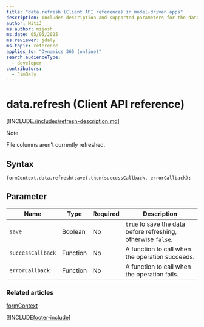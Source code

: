 ```yaml
---
title: "data.refresh (Client API reference) in model-driven apps"
description: Includes description and supported parameters for the data.refresh method.
author: MitiJ
ms.author: mijosh
ms.date: 05/05/2025
ms.reviewer: jdaly
ms.topic: reference
applies_to: "Dynamics 365 (online)"
search.audienceType: 
  - developer
contributors:
  - JimDaly
---
```

# data.refresh (Client API reference)

[!INCLUDE[./includes/refresh-description.md](./includes/refresh-description.md)]

> [!NOTE]
> File columns aren't currently refreshed.

## Syntax

`formContext.data.refresh(save).then(successCallback, errorCallback);`

## Parameter

|Name|Type|Required|Description|
|--|--|--|--|
|`save`|Boolean|No|`true` to save the data before refreshing, otherwise `false`.|
|`successCallback`|Function|No|A function to call when the operation succeeds.|
|`errorCallback`|Function|No|A function to call when the operation fails.|

### Related articles

[formContext](../../clientapi-form-context.md)


[!INCLUDE[footer-include](../../../../../includes/footer-banner.md)]
